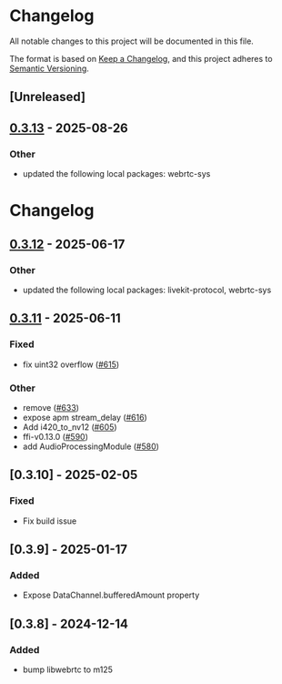 # Changelog

All notable changes to this project will be documented in this file.

The format is based on [Keep a Changelog](https://keepachangelog.com/en/1.0.0/),
and this project adheres to [Semantic Versioning](https://semver.org/spec/v2.0.0.html).

## [Unreleased]

## [0.3.13](https://github.com/cs50victor/livekit-rust-sdks/compare/rust-sdks/libwebrtc@0.3.12...rust-sdks/libwebrtc@0.3.13) - 2025-08-26

### Other

- updated the following local packages: webrtc-sys
# Changelog

## [0.3.12](https://github.com/livekit/rust-sdks/compare/rust-sdks/libwebrtc@0.3.11...rust-sdks/libwebrtc@0.3.12) - 2025-06-17

### Other

- updated the following local packages: livekit-protocol, webrtc-sys

## [0.3.11](https://github.com/livekit/rust-sdks/compare/rust-sdks/libwebrtc@0.3.10...rust-sdks/libwebrtc@0.3.11) - 2025-06-11

### Fixed

- fix uint32 overflow ([#615](https://github.com/livekit/rust-sdks/pull/615))

### Other

- remove ([#633](https://github.com/livekit/rust-sdks/pull/633))
- expose apm stream_delay ([#616](https://github.com/livekit/rust-sdks/pull/616))
- Add i420_to_nv12 ([#605](https://github.com/livekit/rust-sdks/pull/605))
- ffi-v0.13.0 ([#590](https://github.com/livekit/rust-sdks/pull/590))
- add AudioProcessingModule ([#580](https://github.com/livekit/rust-sdks/pull/580))

## [0.3.10] - 2025-02-05

### Fixed

- Fix build issue

## [0.3.9] - 2025-01-17

### Added

- Expose DataChannel.bufferedAmount property

## [0.3.8] - 2024-12-14

### Added

- bump libwebrtc to m125
